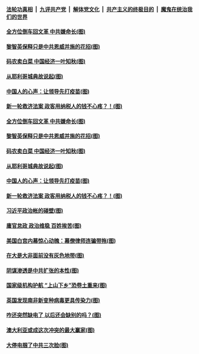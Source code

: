 

####  [法轮功真相](../../../../basic/blob/master/README.md?t=12251231) &nbsp;|&nbsp; [九评共产党](../../../../9ping.md/blob/master/README.md?t=12251231) &nbsp;|&nbsp; [解体党文化](../../../../jtdwh.md/blob/master/README.md?t=12251231)  &nbsp;|&nbsp; [共产主义的终极目的](../../../../gczydzjmd.md/blob/master/README.md?t=12251231) &nbsp;|&nbsp; [魔鬼在统治我们的世界](../../../../mgztzwmdsj.md/blob/master/README.md?t=12251231) 

#### [全方位倒车回文革 中共嫌命长(图)](../pages/p4/956965.md?t=12251231) 

#### [黎智英保释只是中共恩威并施的花招(图)](../pages/p4/956962.md?t=12251231) 

#### [码农卖白菜 中国经济一叶知秋(图)](../pages/p4/956946.md?t=12251231) 

#### [从耶利哥城典故说起(图)](../pages/p4/956956.md?t=12251231) 

#### [中国人的心声：让领导先打疫苗(图)](../pages/p4/956942.md?t=12251231) 

#### [新一轮救济法案 政客用纳税人的钱不心疼？！(图)](../pages/p4/956961.md?t=12251231) 

#### [全方位倒车回文革 中共嫌命长(图)](../pages/p4/956965.md?t=12251231) 

#### [黎智英保释只是中共恩威并施的花招(图)](../pages/p4/956962.md?t=12251231) 

#### [码农卖白菜 中国经济一叶知秋(图)](../pages/p4/956946.md?t=12251231) 

#### [从耶利哥城典故说起(图)](../pages/p4/956956.md?t=12251231) 

#### [中国人的心声：让领导先打疫苗(图)](../pages/p4/956942.md?t=12251231) 

#### [新一轮救济法案 政客用纳税人的钱不心疼？！(图)](../pages/p4/956961.md?t=12251231) 

#### [习近平政治帐的碰壁(图)](../pages/p4/956941.md?t=12251231) 



#### [庸官怠政 政治维稳 百姓挨苦(图)](../pages/p4/956860.md?t=12251231) 

#### [美国白宫内幕惊心动魄：幕僚律师连骗带拖(图)](../pages/p4/956856.md?t=12251231) 

#### [在大是大非面前没有灰色地带(图)](../pages/p4/956852.md?t=12251231) 

#### [阴谋渗透是中共扩张的本性(图)](../pages/p4/956850.md?t=12251231) 

#### [国家级机构护航 “上山下乡”恐卷土重来(图)](../pages/p4/956845.md?t=12251231) 

#### [英国发现南非新变种病毒更具传染力(图)](../pages/p4/956841.md?t=12251231) 



#### [咋还突然缺电了 以后还会缺别的吗？(图)](../pages/p4/956716.md?t=12251231) 

#### [澳大利亚或成这次冲突的最大赢家(图)](../pages/p4/956724.md?t=12251231) 

#### [大停电掴了中共三次脸(图)](../pages/p4/956729.md?t=12251231) 


